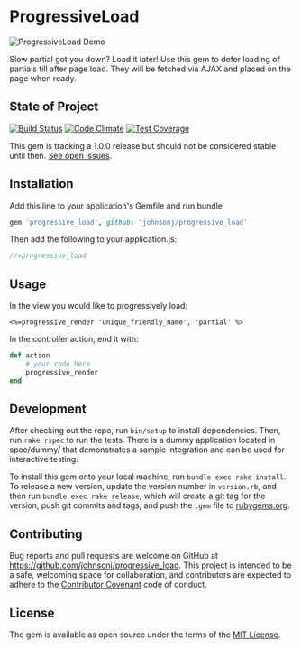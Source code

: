 # ProgressiveLoad

![ProgressiveLoad Demo](http://g.recordit.co/WIb75XbkET.gif)

Slow partial got you down? Load it later! Use this gem to defer loading of partials till after page load. They will be fetched via AJAX and placed on the page when ready.

## State of Project
[![Build Status](https://travis-ci.org/johnsonj/progressive_load.svg?branch=master)](https://travis-ci.org/johnsonj/progressive_load) [![Code Climate](https://codeclimate.com/github/johnsonj/progressive_load/badges/gpa.svg)](https://codeclimate.com/github/johnsonj/progressive_load) [![Test Coverage](https://codeclimate.com/github/johnsonj/progressive_load/badges/coverage.svg)](https://codeclimate.com/github/johnsonj/progressive_load/coverage)

This gem is tracking a 1.0.0 release but should not be considered stable until then. [See open issues](https://github.com/johnsonj/progressive_load/milestones/1.0.0).

## Installation

Add this line to your application's Gemfile and run bundle

```ruby
gem 'progressive_load', github: 'johnsonj/progressive_load'
```

Then add the following to your application.js:

```javascript
//=progressive_load
```

## Usage

In the view you would like to progressively load:

```erb
<%=progressive_render 'unique_friendly_name', 'partial' %>
```

In the controller action, end it with:

```ruby
def action
    # your code here
    progressive_render
end
```

## Development

After checking out the repo, run `bin/setup` to install dependencies. Then, run `rake rspec` to run the tests. There is a dummy application located in spec/dummy/ that demonstrates a sample integration and can be used for interactive testing.

To install this gem onto your local machine, run `bundle exec rake install`. To release a new version, update the version number in `version.rb`, and then run `bundle exec rake release`, which will create a git tag for the version, push git commits and tags, and push the `.gem` file to [rubygems.org](https://rubygems.org).

## Contributing

Bug reports and pull requests are welcome on GitHub at https://github.com/johnsonj/progressive_load. This project is intended to be a safe, welcoming space for collaboration, and contributors are expected to adhere to the [Contributor Covenant](http://contributor-covenant.org) code of conduct.

## License

The gem is available as open source under the terms of the [MIT License](http://opensource.org/licenses/MIT).